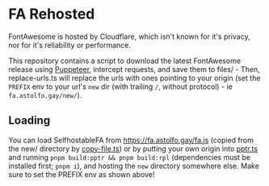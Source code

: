 # FA Rehosted

FontAwesome is hosted by Cloudflare, which isn't known for it's privacy, nor for it's reliability or performance.

This repository contains a script to download the latest FontAwesome release using [Puppeteer](https://pptr.dev), intercept requests, and save them to files/ - Then, replace-urls.ts will replace the urls with ones pointing to your origin (set the `PREFIX` env to your url's `new` dir (with trailing `/`, without protocol) - ie `fa.astolfo.gay/new/`).

## Loading

You can load SelfhostableFA from <https://fa.astolfo.gay/fa.js> (copied from the new/ directory by [copy-file.ts](./copy-file.ts)) or by putting your own origin into [pptr.ts](pptr.ts) and running `pnpm build:pptr && pnpm build:rpl` (dependencies must be installed first; `pnpm i`), and hosting the `new` directory somewhere else. Make sure to set the PREFIX env as shown above!
